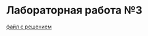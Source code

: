 # Лабораторная работа №3 
[файл с решением](https://github.com/Stepanova-Anna/based/blob/main/LR3/Степанова%20АА%201%20гр%202%20п%20гр%20ЛР3.pdf)
